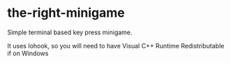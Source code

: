 # the-right-minigame
Simple terminal based key press minigame.

It uses Iohook, so you will need to have Visual C++ Runtime Redistributable if on Windows
